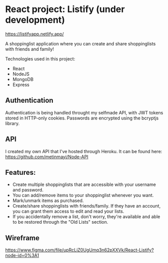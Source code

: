 # React project: Listify (under development)
https://listifyapp.netlify.app/

A shoppinglist application where you can create and share shoppinglists with friends and family!


Technologies used in this project:
* React
* NodeJS
* MongoDB
* Express

## Authentication
Authentication is being handled throught my selfmade API, with JWT tokens stored in HTTP-only cookies.
Passwords are encrypted using the bcryptjs library.

## API
I created my own API that I've hosted through Heroku. It can be found here:
https://github.com/metinmayi/Node-API


## Features:
* Create multiple shoppinglists that are accessible with your username and password.
* You can add/remove items to your shoppinglist whenever you want.
* Mark/unmark items as purchased.
* Create/share shoppinglists with friends/family. If they have an account, you can grant them access to edit and read your lists.
* If you accidentally remove a list, don't worry, they're available and able to be restored through the "Old Lists" section.


## Wireframe
https://www.figma.com/file/upRcLiZ0UgUmq3n62pXXVk/React-Listify?node-id=0%3A1
